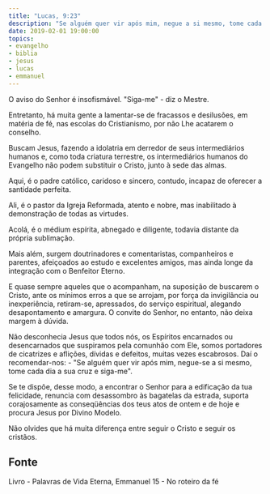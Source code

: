 ```yaml
---
title: "Lucas, 9:23"
description: "Se alguém quer vir após mim, negue a si mesmo, tome cada dia a sua cruz e siga-me." Jesus
date: 2019-02-01 19:00:00
topics: 
- evangelho
- biblia
- jesus
- lucas
- emmanuel
---
```


O aviso do Senhor é insofismável. "Siga-me" - diz o Mestre.

Entretanto, há muita gente a lamentar-se de fracassos e desilusões, em matéria de
fé, nas escolas do Cristianismo, por não Lhe acatarem o conselho.

Buscam Jesus, fazendo a idolatria em derredor de seus intermediários humanos e,
como toda criatura terrestre, os intermediários humanos do Evangelho não podem
substituir o Cristo, junto à sede das almas.

Aqui, é o padre católico, caridoso e sincero, contudo, incapaz de oferecer a
santidade perfeita.

Ali, é o pastor da Igreja Reformada, atento e nobre, mas inabilitado à demonstração
de todas as virtudes.

Acolá, é o médium espírita, abnegado e diligente, todavia distante da própria
sublimação.

Mais além, surgem doutrinadores e comentaristas, companheiros e parentes,
afeiçoados ao estudo e excelentes amigos, mas ainda longe da integração com o
Benfeitor Eterno.

E quase sempre aqueles que o acompanham, na suposição de buscarem o Cristo,
ante os mínimos erros a que se arrojam, por força da invigilância ou inexperiência,
retiram-se, apressados, do serviço espiritual, alegando desapontamento e amargura.
O convite do Senhor, no entanto, não deixa margem à dúvida.

Não desconhecia Jesus que todos nós, os Espíritos encarnados ou desencarnados
que suspiramos pela comunhão com Ele, somos portadores de cicatrizes e aflições,
dívidas e defeitos, muitas vezes escabrosos. Daí o recomendar-nos: - "Se alguém
quer vir após mim, negue-se a si mesmo, tome cada dia a sua cruz e siga-me".

Se te dispõe, desse modo, a encontrar o Senhor para a edificação da tua
felicidade, renuncia com desassombro às bagatelas da estrada, suporta
corajosamente as conseqüências dos teus atos de ontem e de hoje e procura Jesus
por Divino Modelo.

Não olvides que há muita diferença entre seguir o Cristo e seguir os cristãos.


## Fonte
Livro - Palavras de Vida Eterna, Emmanuel
15 - No roteiro da fé
